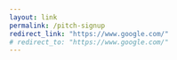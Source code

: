 ```yaml
---
layout: link
permalink: /pitch-signup
redirect_link: "https://www.google.com/"
# redirect_to: "https://www.google.com/"
---
```

